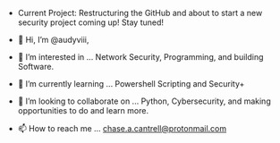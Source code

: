 - Current Project:  Restructuring the GitHub and about to start a new security project coming up! Stay tuned!


- 👋 Hi, I’m @audyviii,
- 👀 I’m interested in ... Network Security, Programming, and building Software.
- 🌱 I’m currently learning ... Powershell Scripting and Security+
- 💞️ I’m looking to collaborate on ... Python, Cybersecurity, and making opportunities to do and learn more.   
- 📫 How to reach me ... chase.a.cantrell@protonmail.com

<!---
audyviii/audyviii is a ✨ special ✨ repository because its `README.md` (this file) appears on your GitHub profile.
You can click the Preview link to take a look at your changes.
--->
